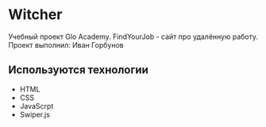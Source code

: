 # Witcher
Учебный проект Glo Academy. FindYourJob - сайт про удалённую работу.
Проект выполнил: Иван Горбунов

## Используются технологии
- HTML
- CSS
- JavaScrpt
- Swiper.js
